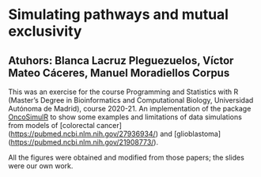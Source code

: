 # Simulating pathways and mutual exclusivity

## Atuhors: Blanca Lacruz Pleguezuelos, Víctor Mateo Cáceres, Manuel Moradiellos Corpus

This was an exercise for the course Programming and Statistics with R (Master’s Degree in Bioinformatics and Computational Biology, Universidad Autónoma de Madrid), course 2020-21.
An implementation of the package [OncoSimulR](http://www.bioconductor.org/packages/devel/bioc/html/OncoSimulR.html) to show some examples and limitations of data simulations from models of [colorectal cancer] (https://pubmed.ncbi.nlm.nih.gov/27936934/) and [glioblastoma] (https://pubmed.ncbi.nlm.nih.gov/21908773/).

All the figures were obtained and modified from those papers; the slides were our own work.
